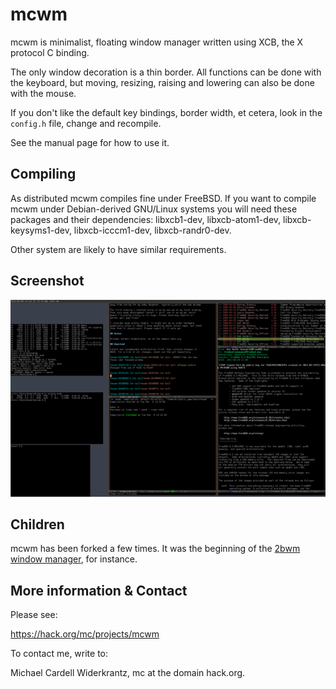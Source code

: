 # mcwm

mcwm is minimalist, floating window manager written using XCB, the X
protocol C binding.

The only window decoration is a thin border. All functions can be done
with the keyboard, but moving, resizing, raising and lowering can also
be done with the mouse.

If you don't like the default key bindings, border width, et cetera,
look in the `config.h` file, change and recompile.

See the manual page for how to use it.

## Compiling

As distributed mcwm compiles fine under FreeBSD. If you want to
compile mcwm under Debian-derived GNU/Linux systems you will need
these packages and their dependencies: libxcb1-dev, libxcb-atom1-dev,
libxcb-keysyms1-dev, libxcb-icccm1-dev, libxcb-randr0-dev.

Other system are likely to have similar requirements.

## Screenshot

![](mcwm-screen-20110308.png)

## Children

mcwm has been forked a few times. It was the beginning of the [2bwm
window manager](https://github.com/venam/2bwm), for instance.

## More information & Contact

Please see:

https://hack.org/mc/projects/mcwm

To contact me, write to:

Michael Cardell Widerkrantz, mc at the domain hack.org.

